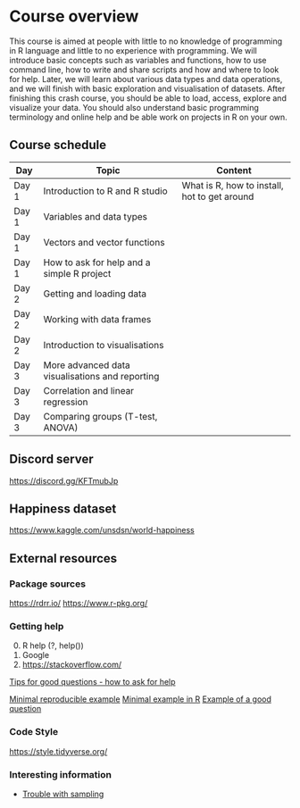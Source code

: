 # Course overview
This course is aimed at people with little to no knowledge of programming in R language and little to no experience with programming. We will introduce basic concepts such as variables and functions, how to use command line, how to write and share scripts and how and where to look for help. Later, we will learn about various data types and data operations, and we will finish with basic exploration and visualisation of datasets. After finishing this crash course, you should be able to load, access, explore and visualize your data. You should also understand basic programming terminology and online help and be able work on projects in R on your own.


## Course schedule

|Day   | Topic               | Content |
|----- | ------------------- | ----------------- |
|Day 1 | Introduction to R and R studio   | What is R, how to install, hot to get around|
|Day 1 | Variables and data types | |
|Day 1 | Vectors and vector functions | |
|Day 1 | How to ask for help and a simple R project | |
|Day 2 | Getting and loading data | |
|Day 2 | Working with data frames | |
|Day 2 | Introduction to visualisations | |
|Day 3 | More advanced data visualisations and reporting | |
|Day 3 | Correlation and linear regression | |
|Day 3 | Comparing groups (T-test, ANOVA) | |
## Discord server
https://discord.gg/KFTmubJp

## Happiness dataset
https://www.kaggle.com/unsdsn/world-happiness

## External resources

### Package sources
https://rdrr.io/
https://www.r-pkg.org/

### Getting help
0. R help (?, help())
1. Google
2. https://stackoverflow.com/

[Tips for good questions - how to ask for help](https://www.r-bloggers.com/three-tips-for-posting-good-questions-to-r-help-and-stack-overflow/)

[Minimal reproducible example](https://stackoverflow.com/help/minimal-reproducible-example)
[Minimal example in R](https://stackoverflow.com/questions/5963269/how-to-make-a-great-r-reproducible-example)
[Example of a good question](https://stackoverflow.com/questions/9508518/why-are-these-numbers-not-equal)

### Code Style

https://style.tidyverse.org/

### Interesting information
- [Trouble with sampling](https://f.briatte.org/r/change-in-sample-function-r-3-6-0)
